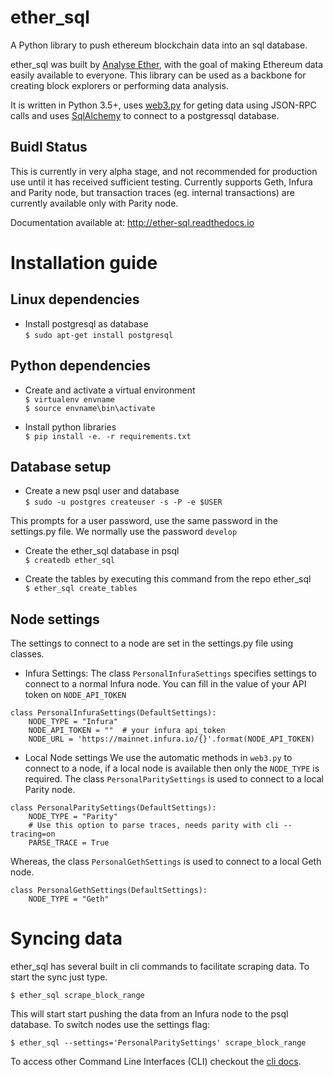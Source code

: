 # ether_sql
A Python library to push ethereum blockchain data into an sql database.

ether_sql was built by [Analyse Ether](https://www.analyseether.com/), with the goal of making Ethereum data easily available to everyone. This library can be used as a backbone for creating block explorers or performing data analysis.

It is written in Python 3.5+, uses [web3.py](https://github.com/ethereum/web3.py) for geting data using JSON-RPC calls and uses [SqlAlchemy](http://docs.sqlalchemy.org/en/latest/) to connect to a postgressql database.


## Buidl Status
This is currently in very alpha stage, and not recommended for production use until it has received sufficient testing.
Currently supports Geth, Infura and Parity node, but transaction traces (eg. internal transactions) are currently available only with Parity node.

Documentation available at: http://ether-sql.readthedocs.io

# Installation guide

## Linux dependencies

* Install postgresql as database      
`$ sudo apt-get install postgresql`     


## Python dependencies

* Create and activate a virtual environment     
`$ virtualenv envname`     
`$ source envname\bin\activate`

* Install python libraries     
`$ pip install -e. -r requirements.txt`


## Database setup

* Create a new psql user and database     
`$ sudo -u postgres createuser -s -P -e $USER`

This prompts for a user password, use the same password in the settings.py file. We normally use the password `develop`

* Create the ether_sql database in psql     
`$ createdb ether_sql`

* Create the tables by executing this command from the repo ether_sql       
`$ ether_sql create_tables`

## Node settings
The settings to connect to a node are set in the settings.py file using classes.
* Infura Settings:
The class `PersonalInfuraSettings` specifies settings to connect to a normal Infura node. You can fill in the value of your API token on `NODE_API_TOKEN`
```
class PersonalInfuraSettings(DefaultSettings):
    NODE_TYPE = "Infura"
    NODE_API_TOKEN = ""  # your infura api_token
    NODE_URL = 'https://mainnet.infura.io/{}'.format(NODE_API_TOKEN)
```

* Local Node settings
We use the automatic methods in `web3.py` to connect to a node, if a local node is available then only the `NODE_TYPE` is required. The class `PersonalParitySettings` is used to connect to a local Parity node.
```
class PersonalParitySettings(DefaultSettings):
    NODE_TYPE = "Parity"
    # Use this option to parse traces, needs parity with cli --tracing=on
    PARSE_TRACE = True
```

Whereas, the class `PersonalGethSettings` is used to connect to a local Geth node.
```
class PersonalGethSettings(DefaultSettings):
    NODE_TYPE = "Geth"
```

# Syncing data
ether_sql has several built in cli commands to facilitate scraping data. To start the sync just type.


`$ ether_sql scrape_block_range `

This will start start pushing the data from an Infura node to the psql database. To switch nodes use the settings flag:


`$ ether_sql --settings='PersonalParitySettings' scrape_block_range `


To access other Command Line Interfaces (CLI) checkout the [cli docs](http://ether-sql.readthedocs.io/en/latest/api/cli.html).
